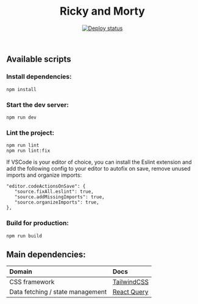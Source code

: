 <div align="center">
  <h1>
    Ricky and Morty
  </h1>
  <p align="center">
    <a href="https://app.netlify.com/sites/luxury-cajeta-2b2e39/deploys">
      <img alt="Deploy status" src="https://api.netlify.com/api/v1/badges/c2b10e24-af2d-41d2-a530-33af06e7ece7/deploy-status" />
    </a>
  </p>
</div>

<br/>

## Available scripts

### Install dependencies:

```
npm install
```

### Start the dev server:

```
npm run dev
```

### Lint the project:

```
npm run lint
npm run lint:fix
```

If VSCode is your editor of choice, you can install the Eslint extension and add the following config to your editor to autofix on save, remove unused imports and organize imports:

```
"editor.codeActionsOnSave": {
   "source.fixAll.eslint": true,
   "source.addMissingImports": true,
   "source.organizeImports": true,
},
```

### Build for production:

```
npm run build
```

## Main dependencies:

| Domain                           | Docs                                       |
| :------------------------------- | :----------------------------------------- |
| CSS framework                    | [TailwindCSS](https://tailwindcss.com/)    |
| Data fetching / state management | [React Query](https://tanstack.com/query/) |
